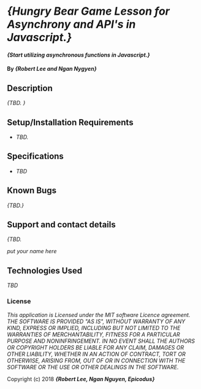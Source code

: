 # _{Hungry Bear Game Lesson for Asynchrony and API's in Javascript.}_

#### _{Start utilizing asynchronous functions in Javascript.}_

#### By _**{Robert Lee and Ngan Nygyen}**_

## Description

_{TBD. }_

## Setup/Installation Requirements


* _TBD._

## Specifications
* _TBD_

## Known Bugs

_{TBD.}_

## Support and contact details

_{TBD._

  _put your name here_

## Technologies Used

_TBD_

### License

*This application is Licensed under the MIT software Licence agreement. THE SOFTWARE IS PROVIDED "AS IS", WITHOUT WARRANTY OF ANY KIND, EXPRESS OR IMPLIED, INCLUDING BUT NOT LIMITED TO THE WARRANTIES OF MERCHANTABILITY, FITNESS FOR A PARTICULAR PURPOSE AND NONINFRINGEMENT. IN NO EVENT SHALL THE AUTHORS OR COPYRIGHT HOLDERS BE LIABLE FOR ANY CLAIM, DAMAGES OR OTHER LIABILITY, WHETHER IN AN ACTION OF CONTRACT, TORT OR OTHERWISE, ARISING FROM, OUT OF OR IN CONNECTION WITH THE SOFTWARE OR THE USE OR OTHER DEALINGS IN THE SOFTWARE.*

Copyright (c) 2018 **_{Robert Lee, Ngan Nguyen, Epicodus}_**
